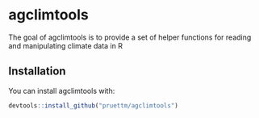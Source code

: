 
# agclimtools

<!-- badges: start -->
<!-- badges: end -->

The goal of agclimtools is to provide a set of helper functions for reading and manipulating climate data in R

## Installation

You can install agclimtools with:

``` r
devtools::install_github("pruettm/agclimtools")
```

